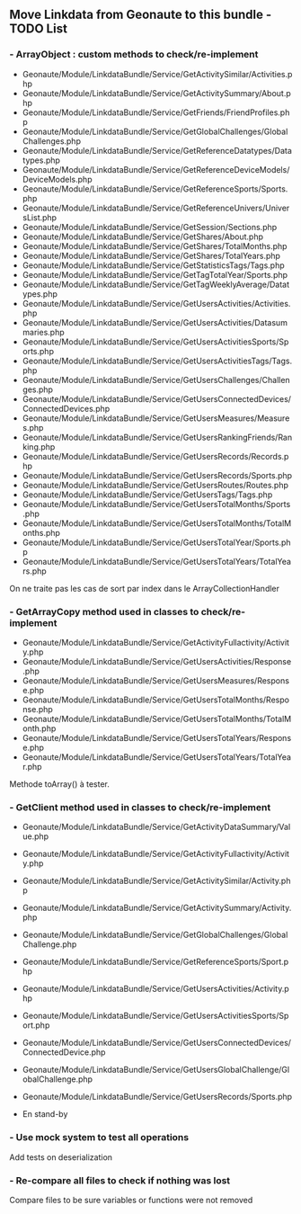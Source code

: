 ## Move Linkdata from Geonaute to this bundle - TODO List

### - ArrayObject : custom methods to check/re-implement
- Geonaute/Module/LinkdataBundle/Service/GetActivitySimilar/Activities.php
- Geonaute/Module/LinkdataBundle/Service/GetActivitySummary/About.php
- Geonaute/Module/LinkdataBundle/Service/GetFriends/FriendProfiles.php
- Geonaute/Module/LinkdataBundle/Service/GetGlobalChallenges/GlobalChallenges.php
- Geonaute/Module/LinkdataBundle/Service/GetReferenceDatatypes/Datatypes.php
- Geonaute/Module/LinkdataBundle/Service/GetReferenceDeviceModels/DeviceModels.php
- Geonaute/Module/LinkdataBundle/Service/GetReferenceSports/Sports.php
- Geonaute/Module/LinkdataBundle/Service/GetReferenceUnivers/UniversList.php
- Geonaute/Module/LinkdataBundle/Service/GetSession/Sections.php
- Geonaute/Module/LinkdataBundle/Service/GetShares/About.php
- Geonaute/Module/LinkdataBundle/Service/GetShares/TotalMonths.php
- Geonaute/Module/LinkdataBundle/Service/GetShares/TotalYears.php
- Geonaute/Module/LinkdataBundle/Service/GetStatisticsTags/Tags.php
- Geonaute/Module/LinkdataBundle/Service/GetTagTotalYear/Sports.php
- Geonaute/Module/LinkdataBundle/Service/GetTagWeeklyAverage/Datatypes.php
- Geonaute/Module/LinkdataBundle/Service/GetUsersActivities/Activities.php
- Geonaute/Module/LinkdataBundle/Service/GetUsersActivities/Datasummaries.php
- Geonaute/Module/LinkdataBundle/Service/GetUsersActivitiesSports/Sports.php
- Geonaute/Module/LinkdataBundle/Service/GetUsersActivitiesTags/Tags.php
- Geonaute/Module/LinkdataBundle/Service/GetUsersChallenges/Challenges.php
- Geonaute/Module/LinkdataBundle/Service/GetUsersConnectedDevices/ConnectedDevices.php
- Geonaute/Module/LinkdataBundle/Service/GetUsersMeasures/Measures.php
- Geonaute/Module/LinkdataBundle/Service/GetUsersRankingFriends/Ranking.php
- Geonaute/Module/LinkdataBundle/Service/GetUsersRecords/Records.php
- Geonaute/Module/LinkdataBundle/Service/GetUsersRecords/Sports.php
- Geonaute/Module/LinkdataBundle/Service/GetUsersRoutes/Routes.php
- Geonaute/Module/LinkdataBundle/Service/GetUsersTags/Tags.php
- Geonaute/Module/LinkdataBundle/Service/GetUsersTotalMonths/Sports.php
- Geonaute/Module/LinkdataBundle/Service/GetUsersTotalMonths/TotalMonths.php
- Geonaute/Module/LinkdataBundle/Service/GetUsersTotalYear/Sports.php
- Geonaute/Module/LinkdataBundle/Service/GetUsersTotalYears/TotalYears.php

On ne traite pas les cas de sort par index dans le ArrayCollectionHandler

### - GetArrayCopy method used in classes to check/re-implement
- Geonaute/Module/LinkdataBundle/Service/GetActivityFullactivity/Activity.php
- Geonaute/Module/LinkdataBundle/Service/GetUsersActivities/Response.php
- Geonaute/Module/LinkdataBundle/Service/GetUsersMeasures/Response.php
- Geonaute/Module/LinkdataBundle/Service/GetUsersTotalMonths/Response.php
- Geonaute/Module/LinkdataBundle/Service/GetUsersTotalMonths/TotalMonth.php
- Geonaute/Module/LinkdataBundle/Service/GetUsersTotalYears/Response.php
- Geonaute/Module/LinkdataBundle/Service/GetUsersTotalYears/TotalYear.php

Methode toArray() à tester.

### - GetClient method used in classes to check/re-implement
- Geonaute/Module/LinkdataBundle/Service/GetActivityDataSummary/Value.php
- Geonaute/Module/LinkdataBundle/Service/GetActivityFullactivity/Activity.php
- Geonaute/Module/LinkdataBundle/Service/GetActivitySimilar/Activity.php
- Geonaute/Module/LinkdataBundle/Service/GetActivitySummary/Activity.php
- Geonaute/Module/LinkdataBundle/Service/GetGlobalChallenges/GlobalChallenge.php
- Geonaute/Module/LinkdataBundle/Service/GetReferenceSports/Sport.php
- Geonaute/Module/LinkdataBundle/Service/GetUsersActivities/Activity.php
- Geonaute/Module/LinkdataBundle/Service/GetUsersActivitiesSports/Sport.php
- Geonaute/Module/LinkdataBundle/Service/GetUsersConnectedDevices/ConnectedDevice.php
- Geonaute/Module/LinkdataBundle/Service/GetUsersGlobalChallenge/GlobalChallenge.php
- Geonaute/Module/LinkdataBundle/Service/GetUsersRecords/Sports.php

- En stand-by

### - Use mock system to test all operations
Add tests on deserialization

### - Re-compare all files to check if nothing was lost
Compare files to be sure variables or functions were not removed
